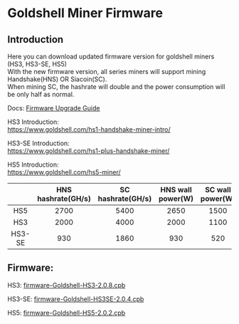 #  Goldshell Miner Firmware

## Introduction

Here you can download updated firmware version for goldshell miners (HS3, HS3-SE, HS5)  
With the new firmware version, all series miners will support mining Handshake(HNS) OR Siacoin(SC).  
When mining SC, the hashrate will double and the power consumption will be only half as normal.

Docs: [Firmware Upgrade Guide](https://www.goldshell.com/2021/02/02/hns%e3%80%81sc-algorithm-switching-tutorial/)

HS3 Introduction:  
https://www.goldshell.com/hs1-handshake-miner-intro/  

HS3-SE Introduction:  
https://www.goldshell.com/hs1-plus-handshake-miner/

HS5 Introduction:  
https://www.goldshell.com/hs5-miner/

  
|     | HNS hashrate(GH/s)  |  SC hashrate(GH/s) | HNS wall power(W) | SC wall power(W) |  
|  :----:  | :----: | :----:  | :----: |  :----: | 
| HS5  | 2700 | 5400 | 2650 | 1500 |
| HS3  | 2000 | 4000  | 2000  | 1100 |
| HS3-SE  | 930 | 1860  | 930 | 520 |
  


## Firmware:  


HS3: [firmware-Goldshell-HS3-2.0.8.cpb](https://raw.githubusercontent.com/goldshellminer/firmware/master/firmware-Goldshell-HS3-2.0.8.cpb)

HS3-SE: [firmware-Goldshell-HS3SE-2.0.4.cpb](https://raw.githubusercontent.com/goldshellminer/firmware/master/firmware-Goldshell-HS3SE-2.0.4.cpb)

HS5: [firmware-Goldshell-HS5-2.0.2.cpb](https://raw.githubusercontent.com/goldshellminer/firmware/master/firmware-Goldshell-HS5-2.0.2.cpb)




